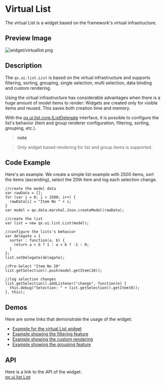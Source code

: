 Virtual List
============

The virtual List is a widget based on the framework's virtual
infrastructure.

Preview Image
-------------

![widget/virtuallist.png](/pages/widget/virtuallist.png)

Description
-----------

The `qx.ui.list.List` is based on the virtual infrastructure and
supports filtering, sorting, grouping, single selection, multi
selection, data binding and custom rendering.

Using the virtual infrastructure has considerable advantages when there
is a huge amount of model items to render: Widgets are created only for
visible items and reused. This saves both creation time and memory.

With the
[qx.ui.list.core.IListDelegate](http://demo.qooxdoo.org/%{version}/apiviewer/#qx.ui.list.core.IListDelegate)
interface, it is possible to configure the list's behavior (item and
group renderer configuration, filtering, sorting, grouping, etc.).

> **note**

> Only widget based rendering for list and group items is supported.

Code Example
------------

Here's an example. We create a simple list example with 2500 items, sort
the items (ascending), select the 20th item and log each selection
change.

    //create the model data
    var rawData = [];
    for (var i = 0; i < 2500; i++) {
      rawData[i] = "Item No " + i;
    }
    var model = qx.data.marshal.Json.createModel(rawData);

    //create the list
    var list = new qx.ui.list.List(model);

    //configure the lists's behavior
    var delegate = {
      sorter : function(a, b) {
        return a > b ? 1 : a < b ? -1 : 0;
      }
    };
    list.setDelegate(delegate);

    //Pre-Select "Item No 20"
    list.getSelection().push(model.getItem(20));

    //log selection changes
    list.getSelection().addListener("change", function(e) {
      this.debug("Selection: " + list.getSelection().getItem(0));
    }, this);

Demos
-----

Here are some links that demonstrate the usage of the widget:

-   [Example for the virtual List
    widget](http://demo.qooxdoo.org/%{version}/demobrowser/#virtual~List.html)
-   [Example showing the filtering
    feature](http://demo.qooxdoo.org/%{version}/demobrowser/#virtual~ListWithFilter.html)
-   [Example showing the custom
    rendering](http://demo.qooxdoo.org/%{version}/demobrowser/#virtual~ExtendedList.html)
-   [Example showing the grouping
    feature](http://demo.qooxdoo.org/%{version}/demobrowser/#virtual~GroupedList.html)

API
---

Here is a link to the API of the widget:\
[qx.ui.list.List](http://demo.qooxdoo.org/%{version}/apiviewer/#qx.ui.list.List)
